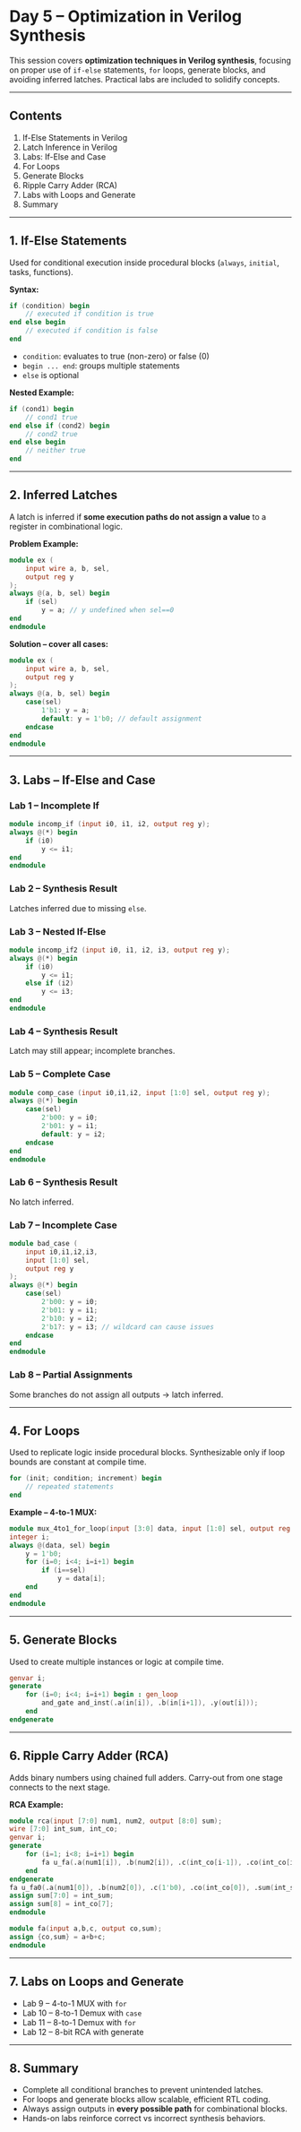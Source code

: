 
# Day 5 – Optimization in Verilog Synthesis

This session covers **optimization techniques in Verilog synthesis**, focusing on proper use of `if-else` statements, `for` loops, generate blocks, and avoiding inferred latches. Practical labs are included to solidify concepts.

---

## Contents

1. If-Else Statements in Verilog  
2. Latch Inference in Verilog  
3. Labs: If-Else and Case  
4. For Loops  
5. Generate Blocks  
6. Ripple Carry Adder (RCA)  
7. Labs with Loops and Generate  
8. Summary  

---

## 1. If-Else Statements

Used for conditional execution inside procedural blocks (`always`, `initial`, tasks, functions).

**Syntax:**

```verilog
if (condition) begin
    // executed if condition is true
end else begin
    // executed if condition is false
end
````

* `condition`: evaluates to true (non-zero) or false (0)
* `begin ... end`: groups multiple statements
* `else` is optional

**Nested Example:**

```verilog
if (cond1) begin
    // cond1 true
end else if (cond2) begin
    // cond2 true
end else begin
    // neither true
end
```

---

## 2. Inferred Latches

A latch is inferred if **some execution paths do not assign a value** to a register in combinational logic.

**Problem Example:**

```verilog
module ex (
    input wire a, b, sel,
    output reg y
);
always @(a, b, sel) begin
    if (sel)
        y = a; // y undefined when sel==0
end
endmodule
```

**Solution – cover all cases:**

```verilog
module ex (
    input wire a, b, sel,
    output reg y
);
always @(a, b, sel) begin
    case(sel)
        1'b1: y = a;
        default: y = 1'b0; // default assignment
    endcase
end
endmodule
```

---

## 3. Labs – If-Else and Case

### Lab 1 – Incomplete If

```verilog
module incomp_if (input i0, i1, i2, output reg y);
always @(*) begin
    if (i0)
        y <= i1;
end
endmodule
```

### Lab 2 – Synthesis Result

Latches inferred due to missing `else`.

### Lab 3 – Nested If-Else

```verilog
module incomp_if2 (input i0, i1, i2, i3, output reg y);
always @(*) begin
    if (i0)
        y <= i1;
    else if (i2)
        y <= i3;
end
endmodule
```

### Lab 4 – Synthesis Result

Latch may still appear; incomplete branches.

### Lab 5 – Complete Case

```verilog
module comp_case (input i0,i1,i2, input [1:0] sel, output reg y);
always @(*) begin
    case(sel)
        2'b00: y = i0;
        2'b01: y = i1;
        default: y = i2;
    endcase
end
endmodule
```

### Lab 6 – Synthesis Result

No latch inferred.

### Lab 7 – Incomplete Case

```verilog
module bad_case (
    input i0,i1,i2,i3,
    input [1:0] sel,
    output reg y
);
always @(*) begin
    case(sel)
        2'b00: y = i0;
        2'b01: y = i1;
        2'b10: y = i2;
        2'b1?: y = i3; // wildcard can cause issues
    endcase
end
endmodule
```

### Lab 8 – Partial Assignments

Some branches do not assign all outputs → latch inferred.

---

## 4. For Loops

Used to replicate logic inside procedural blocks. Synthesizable only if loop bounds are constant at compile time.

```verilog
for (init; condition; increment) begin
    // repeated statements
end
```

**Example – 4-to-1 MUX:**

```verilog
module mux_4to1_for_loop(input [3:0] data, input [1:0] sel, output reg y);
integer i;
always @(data, sel) begin
    y = 1'b0;
    for (i=0; i<4; i=i+1) begin
        if (i==sel)
            y = data[i];
    end
end
endmodule
```

---

## 5. Generate Blocks

Used to create multiple instances or logic at compile time.

```verilog
genvar i;
generate
    for (i=0; i<4; i=i+1) begin : gen_loop
        and_gate and_inst(.a(in[i]), .b(in[i+1]), .y(out[i]));
    end
endgenerate
```

---

## 6. Ripple Carry Adder (RCA)

Adds binary numbers using chained full adders. Carry-out from one stage connects to the next stage.

**RCA Example:**

```verilog
module rca(input [7:0] num1, num2, output [8:0] sum);
wire [7:0] int_sum, int_co;
genvar i;
generate
    for (i=1; i<8; i=i+1) begin
        fa u_fa(.a(num1[i]), .b(num2[i]), .c(int_co[i-1]), .co(int_co[i]), .sum(int_sum[i]));
    end
endgenerate
fa u_fa0(.a(num1[0]), .b(num2[0]), .c(1'b0), .co(int_co[0]), .sum(int_sum[0]));
assign sum[7:0] = int_sum;
assign sum[8] = int_co[7];
endmodule

module fa(input a,b,c, output co,sum);
assign {co,sum} = a+b+c;
endmodule
```

---

## 7. Labs on Loops and Generate

* Lab 9 – 4-to-1 MUX with `for`
* Lab 10 – 8-to-1 Demux with `case`
* Lab 11 – 8-to-1 Demux with `for`
* Lab 12 – 8-bit RCA with generate

---

## 8. Summary

* Complete all conditional branches to prevent unintended latches.
* For loops and generate blocks allow scalable, efficient RTL coding.
* Always assign outputs in **every possible path** for combinational blocks.
* Hands-on labs reinforce correct vs incorrect synthesis behaviors.

```

